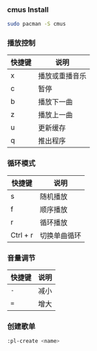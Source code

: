 ### cmus Install
```sh
sudo pacman -S cmus
```
### 播放控制
| 快捷键 | 说明           |
|--------|----------------|
| x      | 播放或重播音乐 |
| c      | 暂停           |
| b      | 播放下一曲     |
| z      | 播放上一曲     |
| u      | 更新缓存       |
| q      | 推出程序       |

### 循环模式
| 快捷键   | 说明         |
|----------|--------------|
| s        | 随机播放     |
| f        | 顺序播放     |
| r        | 循环播放     |
| Ctrl + r | 切换单曲循环 |

### 音量调节
| 快捷键 | 说明 |
|--------|------|
| `-`    | 减小 |
| `=`    | 增大 |

### 创建歌单
```sh
:pl-create <name>
```


